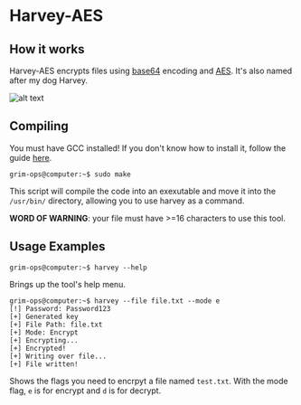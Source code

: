 # Harvey-AES
## How it works
Harvey-AES encrypts files using [base64](https://en.wikipedia.org/wiki/Base64) encoding 
and [AES](https://en.wikipedia.org/wiki/Advanced_Encryption_Standard). It's also named after my dog Harvey.

![alt text](https://github.com/GRIM-OPS/Harvey-AES/blob/master/harvey.jpg)

## Compiling
You must have GCC installed! If you don't know how to install it, follow the guide [here](https://gcc.gnu.org/install/).

```
grim-ops@computer:~$ sudo make
```
This script will compile the code into an exexutable and move it into the `/usr/bin/` directory, allowing you to use harvey as a command. 

**WORD OF WARNING**: your file must have >=16 characters to use this tool.

## Usage Examples
```
grim-ops@computer:~$ harvey --help
```
Brings up the tool's help menu.

```
grim-ops@computer:~$ harvey --file file.txt --mode e
[!] Password: Password123
[+] Generated key
[+] File Path: file.txt
[+] Mode: Encrypt
[+] Encrypting...
[+] Encrypted!
[+] Writing over file...
[+] File written!

```
Shows the flags you need to encrpyt a file named `test.txt`.
With the mode flag, `e` is for encrypt and `d` is for decrypt.

